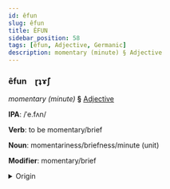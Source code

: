 ```yaml
---
id: êfun
slug: êfun
title: ÊFUN
sidebar_position: 58
tags: [êfun, Adjective, Germanic]
description: momentary (minute) § Adjective
---
```


### êfun&emsp;<span kind="abugida">ɽʇɤ̃ʃ</span>

*momentary (minute)* **§** [Adjective](../../tags/Adjective)

**IPA**: /ˈe.fʌn/

**Verb**: to be momentary/brief

**Noun**: momentariness/briefness/minute (unit)

**Modifier**: momentary/brief

<details>
    <summary>Origin</summary>
    Dutch even /ˈeː.və(n)/<br/>
    <em>Germanic Language Family</em>
</details>